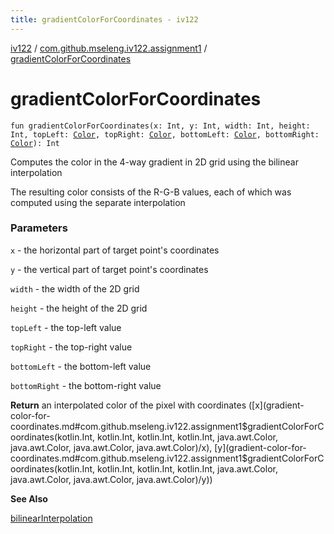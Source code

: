 ```yaml
---
title: gradientColorForCoordinates - iv122
---
```


[iv122](../index.md) / [com.github.mseleng.iv122.assignment1](index.md) / [gradientColorForCoordinates](.)

# gradientColorForCoordinates

`fun gradientColorForCoordinates(x: Int, y: Int, width: Int, height: Int, topLeft: `[`Color`](http://docs.oracle.com/javase/6/docs/api/java/awt/Color.html)`, topRight: `[`Color`](http://docs.oracle.com/javase/6/docs/api/java/awt/Color.html)`, bottomLeft: `[`Color`](http://docs.oracle.com/javase/6/docs/api/java/awt/Color.html)`, bottomRight: `[`Color`](http://docs.oracle.com/javase/6/docs/api/java/awt/Color.html)`): Int`

Computes the color in the 4-way gradient in 2D grid using the bilinear interpolation

The resulting color consists of the R-G-B values, each of which was computed using the separate interpolation

### Parameters

`x` - the horizontal part of target point's coordinates

`y` - the vertical part of target point's coordinates

`width` - the width of the 2D grid

`height` - the height of the 2D grid

`topLeft` - the top-left value

`topRight` - the top-right value

`bottomLeft` - the bottom-left value

`bottomRight` - the bottom-right value

**Return**
an interpolated color of the pixel with coordinates ([x](gradient-color-for-coordinates.md#com.github.mseleng.iv122.assignment1$gradientColorForCoordinates(kotlin.Int, kotlin.Int, kotlin.Int, kotlin.Int, java.awt.Color, java.awt.Color, java.awt.Color, java.awt.Color)/x), [y](gradient-color-for-coordinates.md#com.github.mseleng.iv122.assignment1$gradientColorForCoordinates(kotlin.Int, kotlin.Int, kotlin.Int, kotlin.Int, java.awt.Color, java.awt.Color, java.awt.Color, java.awt.Color)/y))

**See Also**

[bilinearInterpolation](bilinear-interpolation.md)

